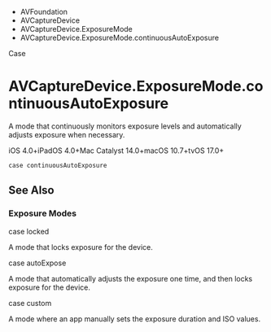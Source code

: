

- AVFoundation
- AVCaptureDevice
- AVCaptureDevice.ExposureMode
-  AVCaptureDevice.ExposureMode.continuousAutoExposure 

Case

# AVCaptureDevice.ExposureMode.continuousAutoExposure

A mode that continuously monitors exposure levels and automatically adjusts exposure when necessary.

iOS 4.0+iPadOS 4.0+Mac Catalyst 14.0+macOS 10.7+tvOS 17.0+

``` source
case continuousAutoExposure
```

## See Also

### Exposure Modes

case locked

A mode that locks exposure for the device.

case autoExpose

A mode that automatically adjusts the exposure one time, and then locks exposure for the device.

case custom

A mode where an app manually sets the exposure duration and ISO values.


